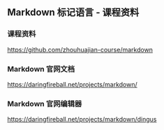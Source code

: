 Markdown 标记语言 - 课程资料
--------------------------

### 课程资料

<https://github.com/zhouhuajian-course/markdown>

### Markdown 官网文档

<https://daringfireball.net/projects/markdown/>

### Markdown 官网编辑器

<https://daringfireball.net/projects/markdown/dingus>
